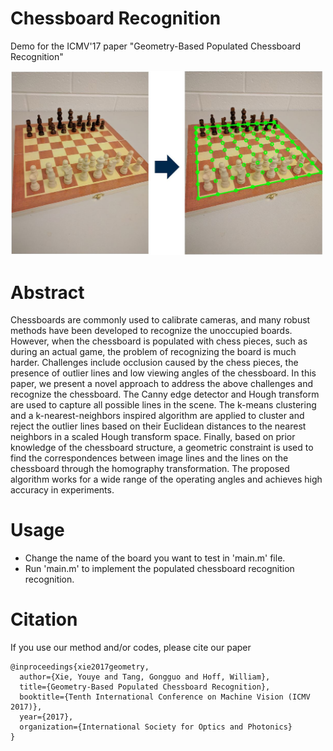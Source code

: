 # Chessboard Recognition
Demo for the ICMV'17 paper "Geometry-Based Populated Chessboard Recognition"

   <img src='Fig/motivation.jpg' width=500>
   
# Abstract
Chessboards are commonly used to calibrate cameras, and many robust methods have been developed to recognize the unoccupied boards. However, when the chessboard is populated with chess pieces, such as during an actual game, the problem of recognizing the board is much harder. Challenges include occlusion caused by the chess pieces, the presence of outlier lines and low viewing angles of the chessboard. In this paper, we present a novel approach to address the above challenges and recognize the chessboard. The Canny edge detector and Hough transform are used to capture all possible lines in the scene. The k-means clustering and a k-nearest-neighbors inspired algorithm are applied to cluster and reject the outlier lines based on their Euclidean distances to the nearest neighbors in a scaled Hough transform space. Finally, based on prior knowledge of the chessboard structure, a geometric constraint is used to find the correspondences between image lines and the lines on the chessboard through the homography transformation. The proposed algorithm works for a wide range of the operating angles and achieves high accuracy in experiments.

# Usage
- Change the name of the board you want to test in 'main.m' file.
- Run 'main.m' to implement the populated chessboard recognition recognition.

# Citation
If you use our method and/or codes, please cite our paper

```
@inproceedings{xie2017geometry,
  author={Xie, Youye and Tang, Gongguo and Hoff, William},
  title={Geometry-Based Populated Chessboard Recognition},
  booktitle={Tenth International Conference on Machine Vision (ICMV 2017)},
  year={2017},
  organization={International Society for Optics and Photonics}
}
```
